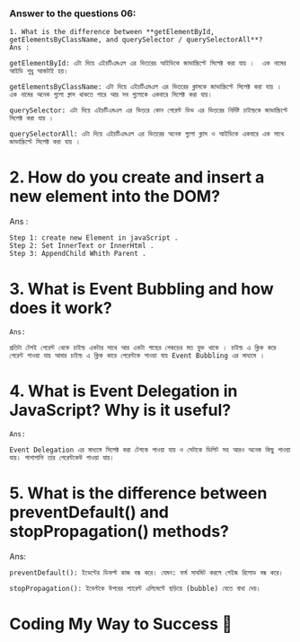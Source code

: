 
### Answer to the questions 06:

    1. What is the difference between **getElementById, getElementsByClassName, and querySelector / querySelectorAll**? 
    Ans : 

    getElementById: এটা দিয়ে এইচটিএমএল এর ভিতরের আইডিকে জাভাস্ক্রিপ্টে সিলেক্ট করা যায় ।  এক নামের আইডি শুধু আকটাই হয়।

    getElementsByClassName: এটা দিয়ে এইচটিএমএল এর ভিতরের ক্লাসকে জাভাস্ক্রিপ্টে সিলেক্ট করা যায় । এক নামের অনেক গুলো ক্নাস থাকতে পারে আর সব গুলোকে একবারে সিলেক্ট করা যায়।

    querySelector: এটা দিয়ে এইচটিএমএল এর ভিতরে কোন পেরেন্ট ডিভ এর ভিতরের নির্দিষ্ট চাইল্ডকে জাভাস্ক্রিপ্টে সিলেক্ট করা যায় । 

    querySelectorAll: এটা দিয়ে এইচটিএমএল এর ভিতরের অনেক গুলো ক্লাস ও আইডিকে একবারে এক সাথে জাভাস্ক্রিপ্টে সিলেক্ট করা যায় । 



# 2. How do you **create and insert a new element into the DOM**?
Ans : 

    Step 1: create new Element in javaScript .
    Step 2: Set InnerText or InnerHtml .
    Step 3: AppendChild Whith Parent .



# 3. What is **Event Bubbling** and how does it work?
    Ans:
 
    প্রতিটা টেগই পেরেন্ট থেকে চাইল্ড একটার সাথে আর একটা গাছের শেকড়ের মত যুক্ত থাকে । চাইল্ড এ ক্লিক করে পেরেন্ট পাওয়া যায় আবার চাইল্ড এ ক্লিক কারে পেরেন্টকে পাওয়া যায় Event Bubbling এর মাধ্যমে । 



# 4. What is **Event Delegation** in JavaScript? Why is it useful?
    Ans: 

    Event Delegation এর মাধ্যমে সিলেক্ট করা টেগকে পাওয়া যায় ও সেটাকে ডিলিট সহ আরও অনেক কিছু পাওয়া যায়। পাশাপাশি তার পেরেন্টকেউ পাওয়া যায়।



# 5. What is the difference between **preventDefault() and stopPropagation()** methods?
Ans:

    preventDefault(): ইভেন্টের ডিফল্ট কাজ বন্ধ করে। যেমন: ফর্ম সাবমিট করলে পেইজ রিলোড বন্ধ করে।

    stopPropagation(): ইভেন্টকে উপরের প্যারেন্ট এলিমেন্টে ছড়িয়ে (bubble) যেতে বাধা দেয়। 


# Coding My Way to Success 🎯
